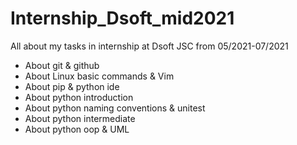 # Internship_Dsoft_mid2021
All about my tasks in internship at Dsoft JSC from 05/2021-07/2021
- About git & github
- About Linux basic commands & Vim
- About pip & python ide
- About python introduction
- About python naming conventions & unitest
- About python intermediate
- About python oop & UML

